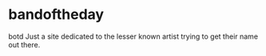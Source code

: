 # bandoftheday
botd
Just a site dedicated to the lesser known artist trying to get their name out there.
